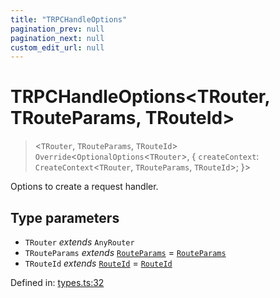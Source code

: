 ```yaml
---
title: "TRPCHandleOptions"
pagination_prev: null
pagination_next: null
custom_edit_url: null
---
```


# TRPCHandleOptions<TRouter, TRouteParams, TRouteId\>

> <`TRouter`, `TRouteParams`, `TRouteId`\> `Override`<`OptionalOptions`<`TRouter`\>, {
    `createContext`: `CreateContext`<`TRouter`, `TRouteParams`, `TRouteId`\>;
}\>

Options to create a request handler.

## Type parameters

- `TRouter` *extends* `AnyRouter`
- `TRouteParams` *extends* [`RouteParams`](RouteParams.md) = [`RouteParams`](RouteParams.md)
- `TRouteId` *extends* [`RouteId`](RouteId.md) = [`RouteId`](RouteId.md)

Defined in:  [types.ts:32](https://github.com/bevm0/trpc-svelte-toolbox/blob/e1a0b3a/packages/trpc-sveltekit/src/types.ts#L32)

